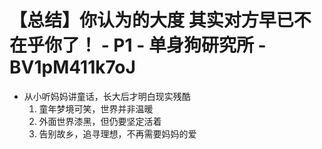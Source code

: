 # 【总结】你认为的大度 其实对方早已不在乎你了！ - P1 - 单身狗研究所 - BV1pM411k7oJ

-   从小听妈妈讲童话，长大后才明白现实残酷
    1.  童年梦境可笑，世界并非温暖
    2.  外面世界漆黑，但仍要坚定活着
    3.  告别故乡，追寻理想，不再需要妈妈的爱